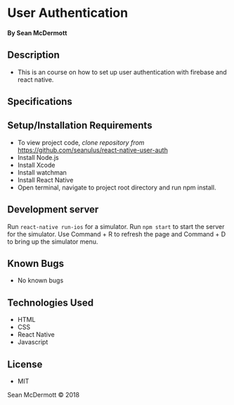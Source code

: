 # **User Authentication**

#### By Sean McDermott

## Description
* This is an course on how to set up user authentication with firebase and react native.


## Specifications



## Setup/Installation Requirements

* To view project code, _clone repository from_ https://github.com/seanulus/react-native-user-auth
* Install Node.js
* Install Xcode
* Install watchman
* Install React Native
* Open terminal, navigate to project root directory and run npm install.



## Development server

Run `react-native run-ios` for a simulator. Run `npm start` to start the server for the simulator. Use Command + R to refresh the page and Command + D to bring up the simulator menu.


## Known Bugs

* No known bugs

## Technologies Used

* HTML
* CSS
* React Native
* Javascript


## License

* MIT

Sean McDermott © 2018
